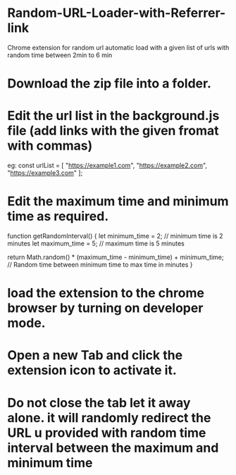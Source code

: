 # Random-URL-Loader-with-Referrer-link
Chrome extension for random url automatic load with a given list of urls with random time between 2min to 6 min

# Download the zip file into a folder.
# Edit the url list in the background.js file (add links with the given fromat with commas)

eg: const urlList = [
  "https://example1.com",
  "https://example2.com",
  "https://example3.com"
];

# Edit the maximum time and minimum time as required.

function getRandomInterval() {
let minimum_time = 2; // minimum time is 2 minutes
let maximum_time = 5; // maximum time is 5 minutes

  return Math.random() * (maximum_time - minimum_time) + minimum_time; // Random time between minimum time to max time in minutes
}

# load the extension to the chrome browser by turning on developer mode.

# Open a new Tab and click the extension icon to activate it.

# Do not close the tab let it away alone. it will randomly redirect the URL u provided with random time interval between the maximum and minimum time 
